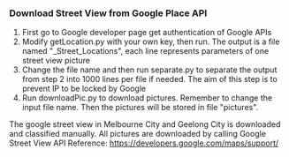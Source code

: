 ### Download Street View from Google Place API
1. First go to Google developer page get authentication of Google APIs
2. Modify getLocation.py with your own key, then run. The output is a file named "<city>_Street_Locations", each line represents parameters of one street view picture
3. Change the file name and then run separate.py to separate the output from step 2 into 1000 lines per file if needed. The aim of this step is to prevent IP to be locked by Google
4. Run downloadPic.py to download pictures. Remember to change the input file name. Then the pictures will be stored in file "pictures".

The google street view in Melbourne City and Geelong City is downloaded and classified manually.
All pictures are downloaded by calling Google Street View API
Reference: https://developers.google.com/maps/support/
